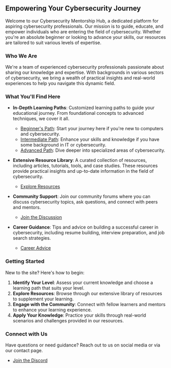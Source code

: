 
## Empowering Your Cybersecurity Journey

Welcome to our Cybersecurity Mentorship Hub, a dedicated platform for aspiring cybersecurity professionals. Our mission is to guide, educate, and empower individuals who are entering the field of cybersecurity. Whether you're an absolute beginner or looking to advance your skills, our resources are tailored to suit various levels of expertise.

### Who We Are

We're a team of experienced cybersecurity professionals passionate about sharing our knowledge and expertise. With backgrounds in various sectors of cybersecurity, we bring a wealth of practical insights and real-world experiences to help you navigate this dynamic field.

### What You'll Find Here

- **In-Depth Learning Paths**: Customized learning paths to guide your educational journey. From foundational concepts to advanced techniques, we cover it all.
  - [Beginner's Path](/learning-paths/beginner.md): Start your journey here if you're new to computers and cybersecurity.
  - [Intermediate Path](/learning-paths/intermediate.md): Enhance your skills and knowledge if you have some background in IT or cybersecurity.
  - [Advanced Path](/learning-paths/advanced.md): Dive deeper into specialized areas of cybersecurity.

- **Extensive Resource Library**: A curated collection of resources, including articles, tutorials, tools, and case studies. These resources provide practical insights and up-to-date information in the field of cybersecurity.
  - [Explore Resources](/resources.md)

- **Community Support**: Join our community forums where you can discuss cybersecurity topics, ask questions, and connect with peers and mentors.
  - [Join the Discussion](/community.md)

- **Career Guidance**: Tips and advice on building a successful career in cybersecurity, including resume building, interview preparation, and job search strategies.
  - [Career Advice](/career-advice.md)

### Getting Started

New to the site? Here's how to begin:

1. **Identify Your Level**: Assess your current knowledge and choose a learning path that suits your level.
2. **Explore Resources**: Browse through our extensive library of resources to supplement your learning.
3. **Engage with the Community**: Connect with fellow learners and mentors to enhance your learning experience.
4. **Apply Your Knowledge**: Practice your skills through real-world scenarios and challenges provided in our resources.

### Connect with Us

Have questions or need guidance? Reach out to us on social media or via our contact page.

- [Join the Discord](https://discord.gg/e8DVGwACn8)